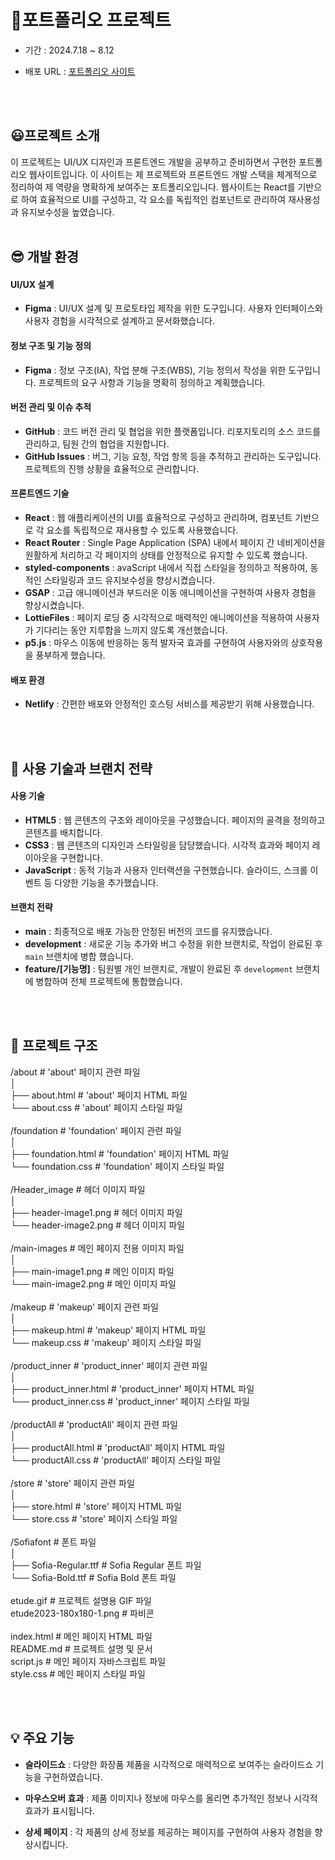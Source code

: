 # 🦆포트폴리오 프로젝트

<!-- <img src="./etude.gif" alt="etude"/><br /> -->

<!-- - 기간 : 2024.7.29 ~ 8.12 -->

- 기간 : 2024.7.18 ~ 8.12

- 배포 URL : [포트폴리오 사이트](https://ahn-portfolio.netlify.app/)

<br /><br />

## 😃프로젝트 소개

이 프로젝트는 UI/UX 디자인과 프론트엔드 개발을 공부하고 준비하면서 구현한 포트폴리오 웹사이트입니다. 이 사이트는 제 프로젝트와 프론트엔드 개발 스택을 체계적으로 정리하여 제 역량을 명확하게 보여주는 포트폴리오입니다. 웹사이트는 React를 기반으로 하여 효율적으로 UI를 구성하고, 각 요소를 독립적인 컴포넌트로 관리하여 재사용성과 유지보수성을 높였습니다.
<br /><br />

## 😎 개발 환경

<!-- 😎 개발 환경
운영 체제: Windows, macOS, Linux
웹 서버: Nginx / Apache (로컬 개발 시 사용 가능)
브라우저: Chrome, Firefox, Safari
IDE: Visual Studio Code, WebStorm
버전 관리 도구: Git, GitHub -->

#### UI/UX 설계

- **Figma** : UI/UX 설계 및 프로토타입 제작을 위한 도구입니다. 사용자 인터페이스와 사용자 경험을 시각적으로 설계하고 문서화했습니다.

#### 정보 구조 및 기능 정의

- **Figma** : 정보 구조(IA), 작업 분해 구조(WBS), 기능 정의서 작성을 위한 도구입니다. 프로젝트의 요구 사항과 기능을 명확히 정의하고 계획했습니다.

#### 버전 관리 및 이슈 추적

- **GitHub** : 코드 버전 관리 및 협업을 위한 플랫폼입니다. 리포지토리의 소스 코드를 관리하고, 팀원 간의 협업을 지원합니다.
- **GitHub Issues** : 버그, 기능 요청, 작업 항목 등을 추적하고 관리하는 도구입니다. 프로젝트의 진행 상황을 효율적으로 관리합니다.

#### 프론트엔드 기술

- **React** : 웹 애플리케이션의 UI를 효율적으로 구성하고 관리하며, 컴포넌트 기반으로 각 요소를 독립적으로 재사용할 수 있도록 사용했습니다.
- **React Router** : Single Page Application (SPA) 내에서 페이지 간 네비게이션을 원활하게 처리하고 각 페이지의 상태를 안정적으로 유지할 수 있도록 했습니다.
- **styled-components** : avaScript 내에서 직접 스타일을 정의하고 적용하여, 동적인 스타일링과 코드 유지보수성을 향상시켰습니다.
- **GSAP** : 고급 애니메이션과 부드러운 이동 애니메이션을 구현하여 사용자 경험을 향상시켰습니다.
- **LottieFiles** : 페이지 로딩 중 시각적으로 매력적인 애니메이션을 적용하여 사용자가 기다리는 동안 지루함을 느끼지 않도록 개선했습니다.
- **p5.js** : 마우스 이동에 반응하는 동적 발자국 효과를 구현하여 사용자와의 상호작용을 풍부하게 했습니다.

#### 배포 환경

- **Netlify** : 간편한 배포와 안정적인 호스팅 서비스를 제공받기 위해 사용했습니다.

<br /><br />

## 🧐 사용 기술과 브랜치 전략

#### 사용 기술

- **HTML5** : 웹 콘텐츠의 구조와 레이아웃을 구성했습니다. 페이지의 골격을 정의하고 콘텐츠를 배치합니다.
- **CSS3** : 웹 콘텐츠의 디자인과 스타일링을 담당했습니다. 시각적 효과와 페이지 레이아웃을 구현합니다.
- **JavaScript** : 동적 기능과 사용자 인터랙션을 구현했습니다. 슬라이드, 스크롤 이벤트 등 다양한 기능을 추가했습니다.

#### 브랜치 전략

- **main** : 최종적으로 배포 가능한 안정된 버전의 코드를 유지했습니다.
- **development** : 새로운 기능 추가와 버그 수정을 위한 브랜치로, 작업이 완료된 후 `main` 브랜치에 병합 했습니다.
- **feature/[기능명]** : 팀원별 개인 브랜치로, 개발이 완료된 후 `development` 브랜치에 병합하여 전체 프로젝트에 통합했습니다.
  <!-- - **hotfix/[수정명]** : 긴급한 버그 수정 작업을 위한 브랜치입니다. 수정 완료 후 `main`과 `development` 브랜치에 병합됩니다. -->
  <!-- - **release/[버전명]** : 배포 준비가 완료된 기능을 포함한 브랜치입니다. 최종 테스트 후 `main`과 `development` 브랜치에 병합됩니다. -->

<br /><br />

## 📁 프로젝트 구조

/about # 'about' 페이지 관련 파일<br />
│<br />
├── about.html # 'about' 페이지 HTML 파일<br />
└── about.css # 'about' 페이지 스타일 파일<br />
<br />
/foundation # 'foundation' 페이지 관련 파일<br />
│<br />
├── foundation.html # 'foundation' 페이지 HTML 파일<br />
└── foundation.css # 'foundation' 페이지 스타일 파일<br />
<br />
/Header_image # 헤더 이미지 파일<br />
│<br />
├── header-image1.png # 헤더 이미지 파일<br />
└── header-image2.png # 헤더 이미지 파일<br />
<br />
/main-images # 메인 페이지 전용 이미지 파일<br />
│<br />
├── main-image1.png # 메인 이미지 파일<br />
└── main-image2.png # 메인 이미지 파일<br />
<br />
/makeup # 'makeup' 페이지 관련 파일<br />
│<br />
├── makeup.html # 'makeup' 페이지 HTML 파일<br />
└── makeup.css # 'makeup' 페이지 스타일 파일<br />
<br />
/product_inner # 'product_inner' 페이지 관련 파일<br />
│<br />
├── product_inner.html # 'product_inner' 페이지 HTML 파일<br />
└── product_inner.css # 'product_inner' 페이지 스타일 파일<br />
<br />
/productAll # 'productAll' 페이지 관련 파일<br />
│<br />
├── productAll.html # 'productAll' 페이지 HTML 파일<br />
└── productAll.css # 'productAll' 페이지 스타일 파일<br />
<br />
/store # 'store' 페이지 관련 파일<br />
│<br />
├── store.html # 'store' 페이지 HTML 파일<br />
└── store.css # 'store' 페이지 스타일 파일<br />
<br />
/Sofiafont # 폰트 파일<br />
│<br />
├── Sofia-Regular.ttf # Sofia Regular 폰트 파일<br />
└── Sofia-Bold.ttf # Sofia Bold 폰트 파일<br />
<br />
etude.gif # 프로젝트 설명용 GIF 파일<br />
etude2023-180x180-1.png # 파비콘<br />
<br />
index.html # 메인 페이지 HTML 파일<br />
README.md # 프로젝트 설명 및 문서<br />
script.js # 메인 페이지 자바스크립트 파일<br />
style.css # 메인 페이지 스타일 파일<br />

<br /><br />

## 💡 주요 기능

- **슬라이드쇼** : 다양한 화장품 제품을 시각적으로 매력적으로 보여주는 슬라이드쇼 기능을 구현하였습니다.

- **마우스오버 효과** : 제품 이미지나 정보에 마우스를 올리면 추가적인 정보나 시각적 효과가 표시됩니다.

- **상세 페이지** : 각 제품의 상세 정보를 제공하는 페이지를 구현하여 사용자 경험을 향상시킵니다.
